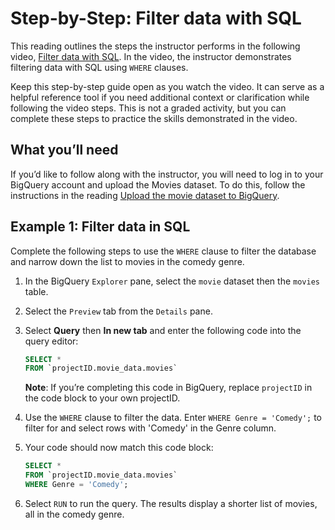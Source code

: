 # Step-by-Step: Filter data with SQL

This reading outlines the steps the instructor performs in the following video, [Filter data with SQL](https://www.coursera.org/learn/analyze-data/lecture/Y5Nmb/more-on-sorting-and-filtering). In the video, the instructor demonstrates filtering data with SQL using `WHERE` clauses.

Keep this step-by-step guide open as you watch the video. It can serve as a helpful reference tool if you need additional context or clarification while following the video steps. This is not a graded activity, but you can complete these steps to practice the skills demonstrated in the video.

## What you’ll need

If you’d like to follow along with the instructor, you will need to log in to your BigQuery account and upload the Movies dataset. To do this, follow the instructions in the reading [Upload the movie dataset to BigQuery](https://www.coursera.org/learn/analyze-data/supplement/sBFZn/optional-upload-the-movie-dataset-to-bigquery).

## Example 1: Filter data in SQL

Complete the following steps to use the `WHERE` clause to filter the database and narrow down the list to movies in the comedy genre.

1. In the BigQuery `Explorer` pane, select the `movie` dataset then the `movies` table.

2. Select the `Preview` tab from the `Details` pane.

3. Select **Query** then **In new tab** and enter the following code into the query editor:

    ```sql
    SELECT *
    FROM `projectID.movie_data.movies`
    ```

    **Note**: If you’re completing this code in BigQuery, replace `projectID` in the code block to your own projectID.
4. Use the `WHERE` clause to filter the data. Enter `WHERE Genre = 'Comedy';` to filter for and select rows with 'Comedy' in the Genre column.
5. Your code should now match this code block:

    ```sql
    SELECT *
    FROM `projectID.movie_data.movies`
    WHERE Genre = 'Comedy';
    ```

6. Select `RUN` to run the query. The results display a shorter list of movies, all in the comedy genre.
